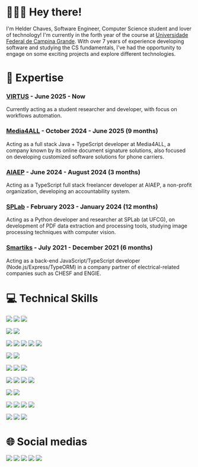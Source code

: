 # 🙋🏻‍♂️ Hey there!

I'm Helder Chaves, Software Engineer, Computer Science student and lover of technology! I'm currently in the forth year of the course at [Universidade Federal de Campina Grande](https://www.computacao.ufcg.edu.br/). With over 7 years of experience developing software and studying the CS fundamentals, I've had the opportunity to engage on some exciting projects and explore different technologies.

# 🚀 Expertise

### [VIRTUS](https://www.virtus.ufcg.edu.br/) - June 2025 - Now
Currently acting as a student researcher and developer, with focus on workflows automation.

### [Media4ALL](https://media4all.com.br/) - October 2024 - June 2025 (9 months)
Acting as a full stack Java + TypeScript developer at Media4ALL, a company known by its online document signature solutions, also focused on developing customized software solutions for phone carriers.

### [AIAEP](https://aiaep.com.br) - June 2024 - August 2024 (3 months)
Acting as a TypeScript full stack freelancer developer at AIAEP, a non-profit organization, developing an accountability system.

### [SPLab](https://splab.computacao.ufcg.edu.br/) - February 2023 - January 2024 (12 months)
Acting as a Python developer and researcher at SPLab (at UFCG), on development of PDF data extraction and processing tools, studying image processing techniques with computer vision.

### [Smartiks](https://www.smartiks.com/) - July 2021 - December 2021 (6 months)
Acting as a back-end JavaScript/TypeScript developer (Node.js/Express/TypeORM) in a company partner of electrical-related companies such as CHESF and ENGIE.

# 💻 Technical Skills

![](https://img.shields.io/badge/Python-3776AB?style=for-the-badge&logo=python&logoColor=white)
![](https://img.shields.io/badge/Flask-000000?style=for-the-badge&logo=flask&logoColor=white)
![](https://img.shields.io/badge/Opencv-8b1df2?style=for-the-badge&logo=Opencv&logoColor=white)

![](https://img.shields.io/badge/Java-ED8B00?style=for-the-badge&logo=java&logoColor=white)
![](https://img.shields.io/badge/Spring-6DB33F?style=for-the-badge&logo=spring&logoColor=white)

![](https://img.shields.io/badge/Node.js-43853D?style=for-the-badge&logo=node.js&logoColor=white)
![](https://img.shields.io/badge/Next.js-black?style=for-the-badge&logo=next.js&logoColor=white)
![](https://img.shields.io/badge/JavaScript-F7DF1E?style=for-the-badge&logo=javascript&logoColor=black)
![](https://img.shields.io/badge/TypeScript-007ACC?style=for-the-badge&logo=typescript&logoColor=white)
![](https://img.shields.io/badge/React-111111?style=for-the-badge&logo=react&logoColor=61DAFB)

![](https://img.shields.io/badge/C-00599C?style=for-the-badge&logo=c&logoColor=white)
![](https://img.shields.io/badge/Haskell-4B275F?style=for-the-badge&logo=haskell)

![](https://img.shields.io/badge/HTML5-E34F26?style=for-the-badge&logo=html5&logoColor=white)
![](https://img.shields.io/badge/CSS3-1572B6?style=for-the-badge&logo=css3&logoColor=white)
![](https://img.shields.io/badge/Tailwind%20CSS-%2338B2AC.svg?style=for-the-badge&logo=tailwind-css&logoColor=white)

![](https://img.shields.io/badge/MySQL-316192?style=for-the-badge&logo=mysql&logoColor=white)
![](https://img.shields.io/badge/SQLite-07405E?style=for-the-badge&logo=sqlite&logoColor=white)
![](https://img.shields.io/badge/PostgreSQL-316192?style=for-the-badge&logo=postgresql&logoColor=white)
![](https://img.shields.io/badge/MongoDB-4EA94B?style=for-the-badge&logo=mongodb&logoColor=white)

![](https://img.shields.io/badge/Prisma-2D3748?style=for-the-badge&logo=prisma&logoColor=white)
![](https://img.shields.io/badge/TypeORM-FE0803?style=for-the-badge&logo=typeorm&logoColor=fff)

![](https://img.shields.io/badge/Git-E34F26?style=for-the-badge&logo=git&logoColor=white)
![](https://img.shields.io/badge/GitHub-000000?style=for-the-badge&logo=github&logoColor=white)
![](https://img.shields.io/badge/GitLab-330F63?style=for-the-badge&logo=gitlab&logoColor=white)
![](https://img.shields.io/badge/BitBucket-1572B6?style=for-the-badge&logo=bitbucket&logoColor=white)

![](https://custom-icon-badges.demolab.com/badge/Windows-0078D6?style=for-the-badge&logo=windows11&logoColor=white)
![](https://img.shields.io/badge/Linux-E34F26?style=for-the-badge&logo=linux&logoColor=black)
![](https://img.shields.io/badge/macOS-FFFFFF?style=for-the-badge&logo=apple&logoColor=black)

# 🌐 Social medias

[![](https://img.shields.io/badge/LinkedIn-0077B5?style=plastic&logo=linkedin&logoColor=white)](https://www.linkedin.com/in/heldercljr/)
[![](https://img.shields.io/badge/WhatsApp-25D366?style=plastic&logo=whatsapp&logoColor=white)](https://api.whatsapp.com/send?phone=5583993334913)
[![](https://img.shields.io/badge/Telegram-2CA5E0?style=plastic&logo=telegram&logoColor=white)](https://t.me/heldercljr)
[![](https://img.shields.io/badge/Discord-39457E?style=plastic&logo=discord&logoColor=white)](https://discordapp.com/users/heldercljr)
[![](https://img.shields.io/badge/Gmail-D14836?style=plastic&logo=gmail&logoColor=white)](mailto:helder.junior@ccc.ufcg.edu.br)

